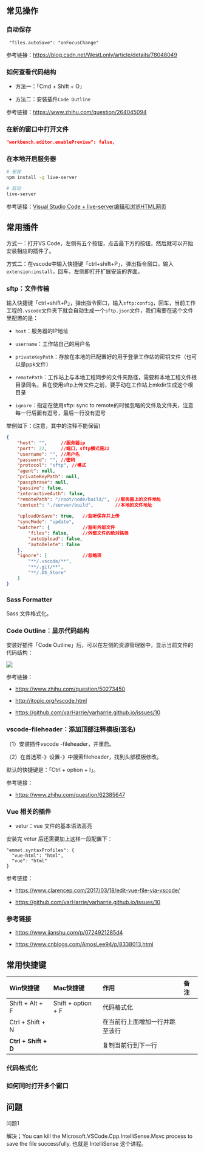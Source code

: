 

## 常见操作

### 自动保存

```
 "files.autoSave": "onFocusChange"
```

参考链接：<https://blog.csdn.net/WestLonly/article/details/78048049>




### 如何查看代码结构

- 方法一：「Cmd + Shift + O」

- 方法二：安装插件`Code Outline`

参考链接：<https://www.zhihu.com/question/264045094>



### 在新的窗口中打开文件

```json
"workbench.editor.enablePreview": false,
```

### 在本地开启服务器

```bash
# 安装
npm install -g live-server

# 启动
live-server
```


参考链接：[Visual Studio Code + live-server编辑和浏览HTML网页](http://www.cnblogs.com/1zhk/p/5699379.html)






## 常用插件

方式一：打开VS Code，左侧有五个按钮，点击最下方的按钮，然后就可以开始安装相应的插件了。

方式二：在vscode中输入快捷键「ctrl+shift+P」，弹出指令窗口，输入`extension:install`，回车，左侧即打开扩展安装的界面。


### sftp：文件传输


输入快捷键「ctrl+shift+P」，弹出指令窗口，输入`sftp:config`，回车，当前工作工程的`.vscode`文件夹下就会自动生成一个`sftp.json`文件，我们需要在这个文件里配置的是：

- `host`：服务器的IP地址

- `username`：工作站自己的用户名

- `privateKeyPath`：存放在本地的已配置好的用于登录工作站的密钥文件（也可以是ppk文件）

- `remotePath`：工作站上与本地工程同步的文件夹路径，需要和本地工程文件根目录同名，且在使用sftp上传文件之前，要手动在工作站上mkdir生成这个根目录

- `ignore`：指定在使用sftp: sync to remote的时候忽略的文件及文件夹，注意每一行后面有逗号，最后一行没有逗号


举例如下：(注意，其中的注释不能保留)

```json
{
    "host": "",     //服务器ip
    "port": 22,     //端口，sftp模式是22
    "username": "", //用户名
    "password": "", //密码
    "protocol": "sftp", //模式
    "agent": null,  
    "privateKeyPath": null,
    "passphrase": null,
    "passive": false,
    "interactiveAuth": false,
    "remotePath": "/root/node/build/",  //服务器上的文件地址
    "context": "./server/build",        //本地的文件地址
    
    "uploadOnSave": true,   //监听保存并上传
    "syncMode": "update",
    "watcher": {            //监听外部文件
        "files": false,     //外部文件的绝对路径
        "autoUpload": false,
        "autoDelete": false
    },
    "ignore": [             //忽略项
        "**/.vscode/**",
        "**/.git/**",
        "**/.DS_Store"
    ]
}
```


### Sass Formatter

Sass 文件格式化。


### Code Outline：显示代码结构


安装好插件「Code Outline」后，可以在左侧的资源管理器中，显示当前文件的代码结构：

![](http://img.smyhvae.com/20180420_0925.png)

参考链接：

- <https://www.zhihu.com/question/50273450>

- <http://itopic.org/vscode.html>

- <https://github.com/varHarrie/varharrie.github.io/issues/10>

### vscode-fileheader：添加顶部注释模板(签名)

（1）安装插件vscode -fileheader，并重启。

（2）在首选项-》设置-》中搜索fileheader，找到头部模板修改。

默认的快捷键是：「Ctrl + option + I」。

参考链接：

- <https://www.zhihu.com/question/62385647>




### Vue 相关的插件

- vetur：vue 文件的基本语法高亮

安装完 vetur 后还需要加上这样一段配置下：

```
"emmet.syntaxProfiles": {
  "vue-html": "html",
  "vue": "html"
}
```

参考链接：

- <https://www.clarencep.com/2017/03/18/edit-vue-file-via-vscode/>


- <https://github.com/varHarrie/varharrie.github.io/issues/10>



### 参考链接

- <https://www.jianshu.com/p/0724921285d4>

- <https://www.cnblogs.com/AmosLee94/p/8338013.html>




## 常用快捷键


| Win快捷键 |Mac快捷键| 作用 | 备注 |
|:-------------|:-------------|:-----|:-----|
| Shift + Alt + F |Shift + option + F| 代码格式化 |  |
| Ctrl + Shift + N | |在当前行上面增加一行并跳至该行  |   |
|  **Ctrl + Shift + D** | |复制当前行到下一行  |   | 





### 代码格式化



### 如何同时打开多个窗口












## 问题

问题1

解决；You can kill the Microsoft.VSCode.Cpp.IntelliSense.Msvc process to save the file successfully. 也就是 IntelliSense 这个进程。